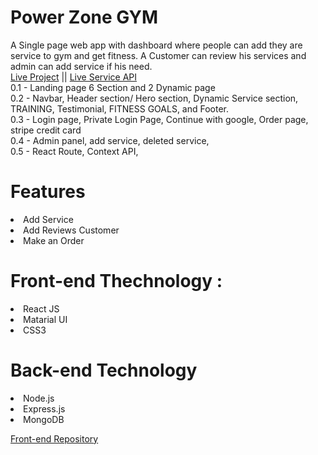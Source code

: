 # Power Zone GYM
A Single page web app with dashboard where people can add they are service to gym and get fitness. A Customer can review his services and admin can add service if his need. 
<br>
<a href='https://power-zone-gym.web.app/'>Live Project</a> || <a href='https://tranquil-everglades-13091.herokuapp.com/'>Live Service API</a>
<br>
0.1 - Landing page 6 Section and 2 Dynamic page  <br>
0.2 - Navbar, Header section/ Hero section, Dynamic Service section, TRAINING, Testimonial, FITNESS GOALS, and Footer. <br>
0.3 - Login page, Private Login Page, Continue with google, Order page, stripe credit card <br>
0.4 -  Admin panel, add service, deleted service, <br>
0.5 - React Route, Context API, <br>

# Features
<li>Add Service </li>
<li>Add Reviews Customer</li>
<li>Make an Order</li>

# Front-end Thechnology :
<li>React JS </li>
<li>Matarial UI</li>
<li>CSS3</li>

# Back-end Technology
<li>Node.js</li>
<li>Express.js</li>
<li>MongoDB</li>

<a href='https://github.com/Niloy-Sumon/gym-fitness'>Front-end Repository</a>